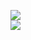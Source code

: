 [![](https://img.shields.io/badge/Made%20With-Github%20Spray-lightgrey.svg?style=for-the-badge&logo=github)](https://github.com/Annihil/github-spray#675)  
[![](https://i.imgur.com/2DrTn0Z.gif)](https://github.com/Annihil/github-spray)